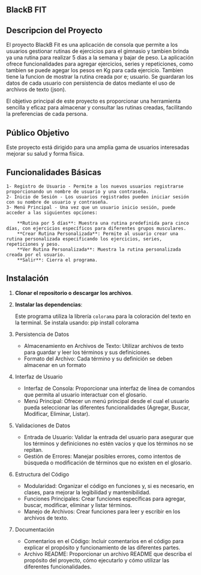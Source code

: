 ## BlackB FIT

## Descripcion del Proyecto

El proyecto BlackB Fit es una aplicación de consola que permite a los usuarios gestionar rutinas de ejercicios para el gimnasio y tambien brinda ya una rutina para realizar 5 dias a la semana y bajar de peso. La aplicación ofrece funcionalidades para agregar ejercicios, series y repeticiones, como tambien se puede agegar los pesos en Kg para cada ejercicio. Tambien tiene la funcion de mostrar la rutina creada por e; usuario. Se guardaran los datos de cada usuario con persistencia de datos mediante el uso de archivos de texto (json).

El objetivo principal de este proyecto es proporcionar una herramienta sencilla y eficaz para almacenar y consultar las rutinas creadas, facilitando la preferencias de cada persona.

## Público Objetivo

Este proyecto está dirigido para una amplia gama de usuarios interesadas mejorar su salud y forma física. 


## Funcionalidades Básicas

    1- Registro de Usuario - Permite a los nuevos usuarios registrarse proporcionando un nombre de usuario y una contraseña.
    2- Inicio de Sesión - Los usuarios registrados pueden iniciar sesión con su nombre de usuario y contraseña.
    3- Menú Principal - Una vez que un usuario inicio sesión, puede acceder a las siguientes opciones:

        **Rutina por 5 días**: Muestra una rutina predefinida para cinco días, con ejercicios específicos para diferentes grupos musculares.
        **Crear Rutina Personalizada**: Permite al usuario crear una rutina personalizada especificando los ejercicios, series, repeticiones y peso.
        **Ver Rutina Personalizada**: Muestra la rutina personalizada creada por el usuario.
        **Salir**: Cierra el programa.

## Instalación

1. **Clonar el repositorio o descargar los archivos**.

2. **Instalar las dependencias**:

   Este programa utiliza la librería `colorama` para la coloración del texto en la terminal. Se instala usando: pip install colorama


2. Persistencia de Datos
    - Almacenamiento en Archivos de Texto: Utilizar archivos de texto para guardar y leer los términos y sus definiciones.
    - Formato del Archivo: Cada término y su definición se deben almacenar en un formato
3. Interfaz de Usuario
    - Interfaz de Consola: Proporcionar una interfaz de línea de comandos que permita al usuario interactuar con el glosario.
    - Menú Principal: Ofrecer un menú principal desde el cual el usuario pueda seleccionar las diferentes funcionalidades (Agregar, Buscar, Modificar, Eliminar, Listar).
4.  Validaciones de Datos
    - Entrada de Usuario: Validar la entrada del usuario para asegurar que los términos y definiciones no estén vacíos y que los términos no se repitan.
    - Gestión de Errores: Manejar posibles errores, como intentos de búsqueda o modificación de términos que no existen en el glosario.
5.  Estructura del Código
    - Modularidad: Organizar el código en funciones y, si es necesario, en clases, para mejorar la legibilidad y mantenibilidad.
    - Funciones Principales: Crear funciones específicas para agregar, buscar, modificar, eliminar y listar términos.
    - Manejo de Archivos: Crear funciones para leer y escribir en los archivos de texto.
6.  Documentación
    - Comentarios en el Código: Incluir comentarios en el código para explicar el propósito y funcionamiento de las diferentes partes.
    - Archivo README: Proporcionar un archivo README que describa el propósito del proyecto, cómo ejecutarlo y cómo utilizar las diferentes funcionalidades.